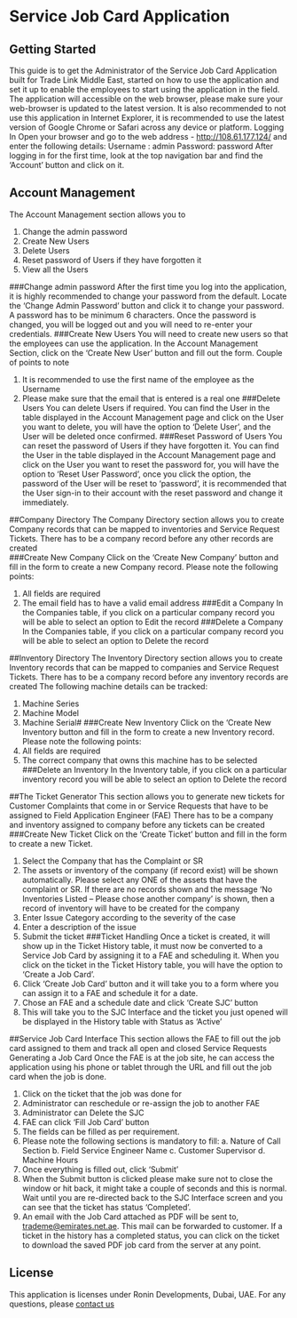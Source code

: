# Service Job Card Application
## Getting Started
This guide is to get the Administrator of the Service Job Card Application built for Trade Link Middle East, started on how to use the application and set it up to enable the employees to start using the application in the field.
The application will accessible on the web browser, please make sure your web-browser is updated to the latest version. It is also recommended to not use this application in Internet Explorer, it is recommended to use the latest version of Google Chrome or Safari across any device or platform.
Logging In
Open your browser and go to the web address - http://108.61.177.124/ and enter the following details:
Username : admin
Password: password
After logging in for the first time, look at the top navigation bar and find the ‘Account’ button and click on it.

 
## Account Management
The Account Management section allows you to 
1.	Change the admin password
2.	Create New Users
3.	Delete Users
4.	Reset password of Users if they have forgotten it
5.	View all the Users 

###Change admin password
After the first time you log into the application, it is highly recommended to change your password from the default. Locate the ‘Change Admin Password’ button and click it to change your password.
A password has to be minimum 6 characters. Once the password is changed, you will be logged out and you will need to re-enter your credentials.
###Create New Users
You will need to create new users so that the employees can use the application.
In the Account Management Section, click on the ‘Create New User’ button and fill out the form. 
Couple of points to note
1.	It is recommended to use the first name of the employee as the Username
2.	Please make sure that the email that is entered is a real one
###Delete Users
You can delete Users if required. You can find the User in the table displayed in the Account Management page and click on the User you want to delete, you will have the option to ‘Delete User’, and the User will be deleted once confirmed.
###Reset Password of Users
You can reset the password of Users if they have forgotten it. You can find the User in the table displayed in the Account Management page and click on the User you want to reset the password for, you will have the option to ‘Reset User Password’, once you click the option, the password of the User will be reset to ‘password’, it is recommended that the User sign-in to their account with the reset password and change it immediately.
 
##Company Directory
The Company Directory section allows you to create Company records that can be mapped to inventories and Service Request Tickets. 
There has to be a company record before any other records are created  
###Create New Company
Click on the ‘Create New Company’ button and fill in the form to create a new Company record.
Please note the following points:
1.	All fields are required
2.	The email field has to have a valid email address
###Edit a Company
In the Companies table, if you click on a particular company record you will be able to select an option to Edit the record
###Delete a Company
In the Companies table, if you click on a particular company record you will be able to select an option to Delete the record
 
##Inventory Directory
The Inventory Directory section allows you to create Inventory records that can be mapped to companies and Service Request Tickets. 
There has to be a company record before any inventory records are created
The following machine details can be tracked:
1.	Machine Series
2.	Machine Model
3.	Machine Serial#
###Create New Inventory
Click on the ‘Create New Inventory button and fill in the form to create a new Inventory record.
Please note the following points:
1.	All fields are required
2.	The correct company that owns this machine has to be selected
###Delete an Inventory
In the Inventory table, if you click on a particular inventory record you will be able to select an option to Delete the record
 
##The Ticket Generator
This section allows you to generate new tickets for Customer Complaints that come in or Service Requests that have to be assigned to Field Application Engineer (FAE)
There has to be a company and inventory assigned to company before any tickets can be created  
###Create New Ticket
Click on the ‘Create Ticket’ button and fill in the form to create a new Ticket.
1.	Select the Company that has the Complaint or  SR
2.	The assets or inventory of the company (if record exist) will be shown automatically. Please select any ONE of the assets that have the complaint or SR. If there are no records shown and the message ‘No Inventories Listed – Please chose another company’ is shown, then a record of inventory will have to be created for the company
3.	Enter Issue Category according to the severity of the case
4.	Enter a description of the issue
5.	Submit the ticket
###Ticket Handling
Once a ticket is created, it will show up in the Ticket History table, it must now be converted to a Service Job Card by assigning it to a FAE and scheduling it.
When you click on the ticket in the Ticket History table, you will have the option to ‘Create a Job Card’. 
1.	Click ‘Create Job Card’ button and it will take you to a form where you can assign it to a FAE and schedule it for a date. 
2.	Chose an FAE and a schedule date and click ‘Create SJC’ button
3.	This will take you to the SJC Interface and the ticket you just opened will be displayed in the History table with Status as ‘Active’
 
##Service Job Card Interface
This section allows the FAE to fill out the job card assigned to them and track all open and closed Service Requests 
Generating a Job Card
Once the FAE is at the job site, he can access the application using his phone or tablet through the URL and fill out the job card when the job is done.
1.	Click on the ticket that the job was done for
2.	Administrator can reschedule or re-assign the job to another FAE
3.	Administrator can Delete the SJC
4.	FAE can click ‘Fill Job Card’ button
5.	The fields can be filled as per requirement.
6.	Please note the following sections is mandatory to fill:
a.	Nature of Call Section
b.	Field Service Engineer Name
c.	Customer Supervisor
d.	Machine Hours
7.	Once everything is filled out, click ‘Submit’
8.	When the Submit button is clicked please make sure not to close the window or hit back, it might take a couple of seconds and this is normal. Wait until you are re-directed back to the SJC Interface screen and you can see that the ticket has status ‘Completed’.
9.	An email with the Job Card attached as PDF will be sent to, trademe@emirates.net.ae. This mail can be forwarded to customer.
If a ticket in the history has a completed status, you can click on the ticket to download the saved PDF job card from the server at any point.

## License

This application is licenses under Ronin Developments, Dubai, UAE. For any questions, please [contact us](ronin.dev@outllok.com)
